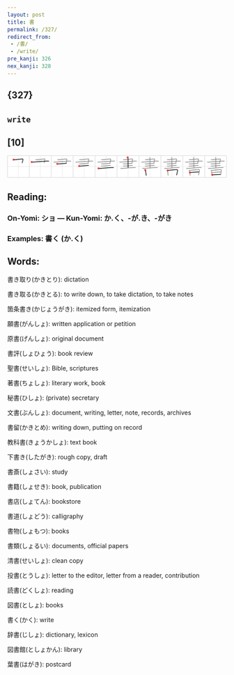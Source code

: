 ```yaml
---
layout: post
title: 書
permalink: /327/
redirect_from:
 - /書/
 - /write/
pre_kanji: 326
nex_kanji: 328
---
```


## {327}

## `write`

## [10]

<div class="stroke"><img src="../images/E69BB8.png" /></div>

## Reading:

### On-Yomi: ショ &mdash; Kun-Yomi: か.く、-が.き、-がき

### Examples: 書く (か.く)

## Words:

書き取り(かきとり): dictation

書き取る(かきとる): to write down, to take dictation, to take notes

箇条書き(かじょうがき): itemized form, itemization

願書(がんしょ): written application or petition

原書(げんしょ): original document

書評(しょひょう): book review

聖書(せいしょ): Bible, scriptures

著書(ちょしょ): literary work, book

秘書(ひしょ): (private) secretary

文書(ぶんしょ): document, writing, letter, note, records, archives

書留(かきとめ): writing down, putting on record

教科書(きょうかしょ): text book

下書き(したがき): rough copy, draft

書斎(しょさい): study

書籍(しょせき): book, publication

書店(しょてん): bookstore

書道(しょどう): calligraphy

書物(しょもつ): books

書類(しょるい): documents, official papers

清書(せいしょ): clean copy

投書(とうしょ): letter to the editor, letter from a reader, contribution

読書(どくしょ): reading

図書(としょ): books

書く(かく): write

辞書(じしょ): dictionary, lexicon

図書館(としょかん): library

葉書(はがき): postcard
